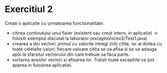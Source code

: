 # Exercitiul 2
Creati o aplicatie cu urmatoarea functionalitate:
- citirea continutului unui fisier (existent sau creat intern, in aplicatie) -> folositi exemplul discutat la laborator (exceptions/ex3/Test1.java)
- crearea a doi vectori: primul cu valorile intregi (int) citite, iar al doilea cu toate celelalte valori;
    fiecare valoare citita se va afisa si se va adauga apoi la sfarsitul vectorului din care trebuie sa faca parte.
- sortarea acestor vectori si afisarea lor.
Tratati toate exceptiile ce pot aparea in folosirea aplicatiei.
